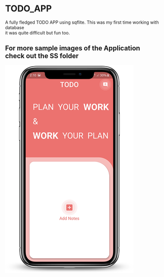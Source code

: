 # TODO_APP

A fully fledged TODO APP using sqflite.
This was my first time working with database  
it was quite difficult but fun too.



## For more sample images of the Application check out the SS folder



![addnote](https://github.com/Shashwat-Joshi/TODO_APP/blob/master/SS/addNote.png)

